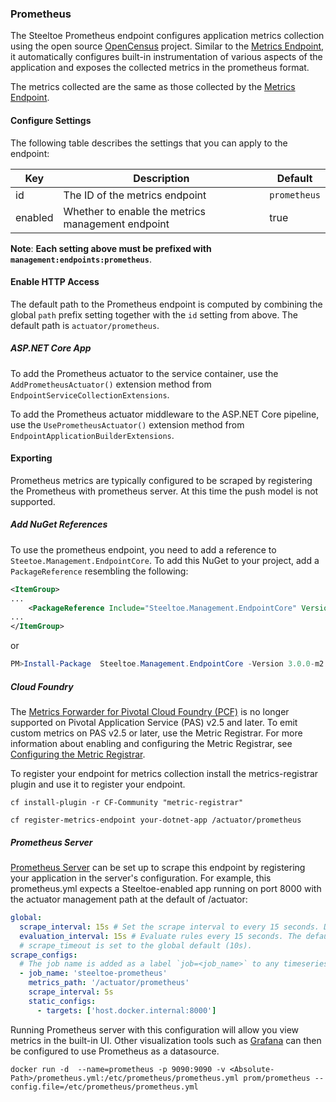 ### Prometheus

The Steeltoe Prometheus endpoint configures application metrics collection using the open source [OpenCensus](https://opencensus.io/) project. Similar to the [Metrics Endpoint](metrics), it automatically configures built-in instrumentation of various aspects of the application and exposes the collected metrics in the prometheus format.

The metrics collected are the same as those collected by the [Metrics Endpoint](metrics).

#### Configure Settings

The following table describes the settings that you can apply to the endpoint:

|Key|Description|Default|
|---|---|---|
|id|The ID of the metrics endpoint|`prometheus`|
|enabled|Whether to enable the metrics management endpoint|true|

**Note**: **Each setting above must be prefixed with `management:endpoints:prometheus`**.

#### Enable HTTP Access

The default path to the Prometheus endpoint is computed by combining the global `path` prefix setting together with the `id` setting from above. The default path is `actuator/prometheus`.

##### ASP.NET Core App

To add the Prometheus actuator to the service container, use the `AddPrometheusActuator()` extension method from `EndpointServiceCollectionExtensions`.

To add the Prometheus actuator middleware to the ASP.NET Core pipeline, use the `UsePrometheusActuator()` extension method from `EndpointApplicationBuilderExtensions`.

#### Exporting

Prometheus metrics are typically configured to be scraped by registering the Prometheus with prometheus server. At this time the push model is not supported.

##### Add NuGet References

To use the prometheus endpoint, you need to add a reference to `Steetoe.Management.EndpointCore`. To add this NuGet to your project, add a `PackageReference` resembling the following:

```xml
<ItemGroup>
...
    <PackageReference Include="Steeltoe.Management.EndpointCore" Version= "3.0.0-m2"/>
...
</ItemGroup>
```

or

```powershell
PM>Install-Package  Steeltoe.Management.EndpointCore -Version 3.0.0-m2
```

##### Cloud Foundry

The [Metrics Forwarder for Pivotal Cloud Foundry (PCF)](https://docs.pivotal.io/metrics-forwarder/) is no longer supported on Pivotal Application Service (PAS) v2.5 and later. To emit custom metrics on PAS v2.5 or later, use the Metric Registrar. For more information about enabling and configuring the Metric Registrar, see [Configuring the Metric Registrar](https://docs.pivotal.io/platform/application-service/2-8/metric-registrar/index.html).

To register your endpoint for metrics collection install the metrics-registrar plugin and use it to register your endpoint. 

`cf install-plugin -r CF-Community "metric-registrar"`

`cf register-metrics-endpoint your-dotnet-app /actuator/prometheus`

##### Prometheus Server

[Prometheus Server](https://prometheus.io/) can be set up to scrape this endpoint by registering your application in the server's configuration. For example, this prometheus.yml expects a Steeltoe-enabled app running on port 8000 with the actuator management path at the default of /actuator:

```yml
global:
  scrape_interval: 15s # Set the scrape interval to every 15 seconds. Default is every 1 minute.
  evaluation_interval: 15s # Evaluate rules every 15 seconds. The default is every 1 minute.
  # scrape_timeout is set to the global default (10s).
scrape_configs:
  # The job name is added as a label `job=<job_name>` to any timeseries scraped from this config.
  - job_name: 'steeltoe-prometheus'
    metrics_path: '/actuator/prometheus'
    scrape_interval: 5s
    static_configs:
      - targets: ['host.docker.internal:8000']
```
Running Prometheus server with this configuration will allow you view metrics in the built-in UI. Other visualization tools such as [Grafana](https://grafana.com/docs/grafana/latest/features/datasources/prometheus/) can then be configured to use Prometheus as a datasource. 

```docker
docker run -d  --name=prometheus -p 9090:9090 -v <Absolute-Path>/prometheus.yml:/etc/prometheus/prometheus.yml prom/prometheus --config.file=/etc/prometheus/prometheus.yml
```
